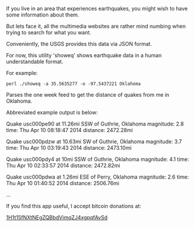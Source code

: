 If you live in an area that experiences earthquakes, you might
wish to have some information about them.

But lets face it, all the multimedia websites are rather mind numbing
when trying to search for what you want.

Conveniently, the USGS provides this data via JSON format.

For now, this utility 'showeq' shows earthquake data in a human
understandable format.

For example:

    perl ./showeq -a 35.5635277 -o -97.5437221 Oklahoma

Parses the one week feed to get the distance of quakes from me in Oklahoma.

Abbreviated example output is below:

Quake usc000pe90 at 11.26mi SSW of Guthrie, Oklahoma
magnitude: 2.8
time: Thu Apr 10 08:18:47 2014
distance: 2472.28mi

Quake usc000pdzw at 10.63mi SW of Guthrie, Oklahoma
magnitude: 3.7
time: Thu Apr 10 03:19:43 2014
distance: 2473.10mi

Quake usc000pdy4 at 10mi SSW of Guthrie, Oklahoma
magnitude: 4.1
time: Thu Apr 10 02:33:57 2014
distance: 2472.82mi

Quake usc000pdwa at 1.26mi ESE of Perry, Oklahoma
magnitude: 2.6
time: Thu Apr 10 01:40:52 2014
distance: 2506.76mi

...


If you find this app useful, I accept bitcoin donations at:

<a href="bitcoin:1H1t15fNXtNEgZQBbdVimqZJ4xgpqfAvSd">1H1t15fNXtNEgZQBbdVimqZJ4xgpqfAvSd</a>
